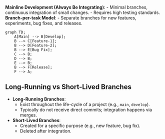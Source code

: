  **Mainline Development (Always Be Integrating)**:
    - Minimal branches, continuous integration of small changes.
    - Requires high testing standards.
**Branch-per-task Model**:
    - Separate branches for new features, experiments, bug fixes, and releases.
```mermaid
graph TD;
    A[Main] --> B[Develop];
    B --> C[Feature-1];
    B --> D[Feature-2];
    B --> E[Bug Fix];
    C --> B;
    D --> B;
    E --> B;
    B --> F[Release];
    F --> A;

```

## Long-Running vs Short-Lived Branches

- **Long-Running Branches**:
    - Exist throughout the life-cycle of a project (e.g., `main`, `develop`).
    - Typically do not receive direct commits; integration happens via merges.
- **Short-Lived Branches**:
    - Created for a specific purpose (e.g., new feature, bug fix).
    - Deleted after integration.
